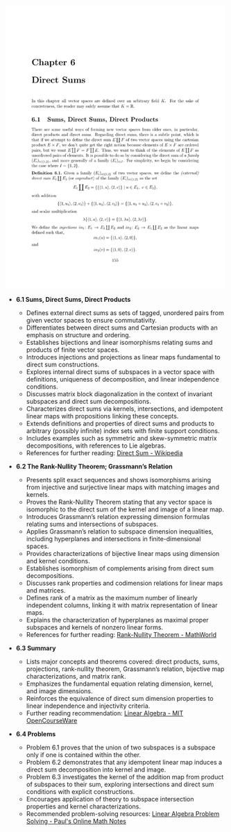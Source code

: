 ![ATD-ch06-linalg-direct-sums](ATD-ch06-linalg-direct-sums.best.png)

- **6.1 Sums, Direct Sums, Direct Products**
  - Defines external direct sums as sets of tagged, unordered pairs from given vector spaces to ensure commutativity.
  - Differentiates between direct sums and Cartesian products with an emphasis on structure and ordering.
  - Establishes bijections and linear isomorphisms relating sums and products of finite vector spaces.
  - Introduces injections and projections as linear maps fundamental to direct sum constructions.
  - Explores internal direct sums of subspaces in a vector space with definitions, uniqueness of decomposition, and linear independence conditions.
  - Discusses matrix block diagonalization in the context of invariant subspaces and direct sum decompositions.
  - Characterizes direct sums via kernels, intersections, and idempotent linear maps with propositions linking these concepts.
  - Extends definitions and properties of direct sums and products to arbitrary (possibly infinite) index sets with finite support conditions.
  - Includes examples such as symmetric and skew-symmetric matrix decompositions, with references to Lie algebras.
  - References for further reading: [Direct Sum - Wikipedia](https://en.wikipedia.org/wiki/Direct_sum)

- **6.2 The Rank-Nullity Theorem; Grassmann’s Relation**
  - Presents split exact sequences and shows isomorphisms arising from injective and surjective linear maps with matching images and kernels.
  - Proves the Rank-Nullity Theorem stating that any vector space is isomorphic to the direct sum of the kernel and image of a linear map.
  - Introduces Grassmann’s relation expressing dimension formulas relating sums and intersections of subspaces.
  - Applies Grassmann’s relation to subspace dimension inequalities, including hyperplanes and intersections in finite-dimensional spaces.
  - Provides characterizations of bijective linear maps using dimension and kernel conditions.
  - Establishes isomorphism of complements arising from direct sum decompositions.
  - Discusses rank properties and codimension relations for linear maps and matrices.
  - Defines rank of a matrix as the maximum number of linearly independent columns, linking it with matrix representation of linear maps.
  - Explains the characterization of hyperplanes as maximal proper subspaces and kernels of nonzero linear forms.
  - References for further reading: [Rank-Nullity Theorem - MathWorld](https://mathworld.wolfram.com/Rank-NullityTheorem.html)

- **6.3 Summary**
  - Lists major concepts and theorems covered: direct products, sums, projections, rank-nullity theorem, Grassmann’s relation, bijective map characterizations, and matrix rank.
  - Emphasizes the fundamental equation relating dimension, kernel, and image dimensions.
  - Reinforces the equivalence of direct sum dimension properties to linear independence and injectivity criteria.
  - Further reading recommendation: [Linear Algebra - MIT OpenCourseWare](https://ocw.mit.edu/courses/mathematics/18-06-linear-algebra-spring-2010/)

- **6.4 Problems**
  - Problem 6.1 proves that the union of two subspaces is a subspace only if one is contained within the other.
  - Problem 6.2 demonstrates that any idempotent linear map induces a direct sum decomposition into kernel and image.
  - Problem 6.3 investigates the kernel of the addition map from product of subspaces to their sum, exploring intersections and direct sum conditions with explicit constructions.
  - Encourages application of theory to subspace intersection properties and kernel characterizations.
  - Recommended problem-solving resources: [Linear Algebra Problem Solving - Paul's Online Math Notes](https://tutorial.math.lamar.edu/Classes/LinAlg/LinAlg.aspx)
